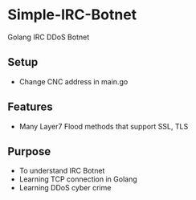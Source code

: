 # Simple-IRC-Botnet
Golang IRC DDoS Botnet

## Setup
- Change CNC address in main.go

## Features
- Many Layer7 Flood methods that support SSL, TLS

## Purpose
- To understand IRC Botnet
- Learning TCP connection in Golang
- Learning DDoS cyber crime
